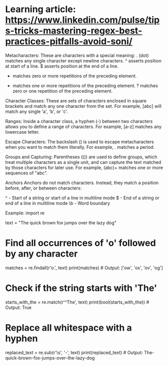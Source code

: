 # Learning article: https://www.linkedin.com/pulse/tips-tricks-mastering-regex-best-practices-pitfalls-avoid-soni/

Metacharacters: These are characters with a special meaning:
. (dot) matches any single character except newline characters.
^ asserts position at start of a line.
$ asserts position at the end of a line.
* matches zero or more repetitions of the preceding element.
+ matches one or more repetitions of the preceding element.
? matches zero or one repetition of the preceding element.

Character Classes: These are sets of characters enclosed in square brackets and match any one character from the set. For example, [abc] will match any single 'a', 'b', or 'c'.

Ranges: Inside a character class, a hyphen (-) between two characters allows you to define a range of characters. For example, [a-z] matches any lowercase letter.

Escape Characters: The backslash (\) is used to escape metacharacters when you want to match them literally. For example, \. matches a period.

Groups and Capturing: Parentheses (()) are used to define groups, which treat multiple characters as a single unit, and can capture the text matched by those characters for later use. For example, (abc)+ matches one or more sequences of "abc".

Anchors
Anchors do not match characters. Instead, they match a position before, after, or between characters:

^ - Start of a string or start of a line in multiline mode
$ - End of a string or end of a line in multiline mode
\b - Word boundary


Example:
import re

text = "The quick brown fox jumps over the lazy dog"
# Find all occurrences of 'o' followed by any character
matches = re.findall(r'o.', text)
print(matches)  # Output: ['ow', 'ox', 'ov', 'og']

# Check if the string starts with 'The'
starts_with_the = re.match(r'^The', text)
print(bool(starts_with_the))  # Output: True

# Replace all whitespace with a hyphen
replaced_text = re.sub(r'\s', '-', text)
print(replaced_text)  # Output: The-quick-brown-fox-jumps-over-the-lazy-dog
